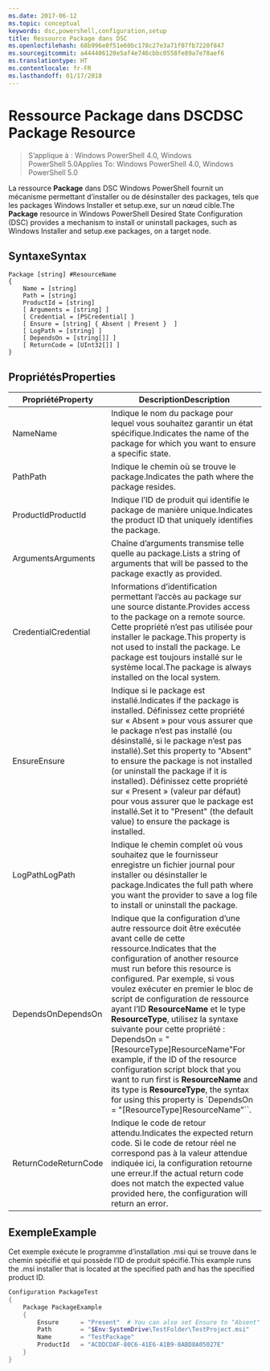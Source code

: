 ```yaml
---
ms.date: 2017-06-12
ms.topic: conceptual
keywords: dsc,powershell,configuration,setup
title: Ressource Package dans DSC
ms.openlocfilehash: 68b996e0f51e60bc178c27e3a71f07fb7220f847
ms.sourcegitcommit: a444406120e5af4e746cbbc0558fe89a7e78aef6
ms.translationtype: HT
ms.contentlocale: fr-FR
ms.lasthandoff: 01/17/2018
---
```

# <a name="dsc-package-resource"></a><span data-ttu-id="188d7-103">Ressource Package dans DSC</span><span class="sxs-lookup"><span data-stu-id="188d7-103">DSC Package Resource</span></span>

> <span data-ttu-id="188d7-104">S’applique à : Windows PowerShell 4.0, Windows PowerShell 5.0</span><span class="sxs-lookup"><span data-stu-id="188d7-104">Applies To: Windows PowerShell 4.0, Windows PowerShell 5.0</span></span>

<span data-ttu-id="188d7-105">La ressource **Package** dans DSC Windows PowerShell fournit un mécanisme permettant d’installer ou de désinstaller des packages, tels que les packages Windows Installer et setup.exe, sur un nœud cible.</span><span class="sxs-lookup"><span data-stu-id="188d7-105">The **Package** resource in Windows PowerShell Desired State Configuration (DSC) provides a mechanism to install or uninstall packages, such as Windows Installer and setup.exe packages, on a target node.</span></span>

## <a name="syntax"></a><span data-ttu-id="188d7-106">Syntaxe</span><span class="sxs-lookup"><span data-stu-id="188d7-106">Syntax</span></span>

```
Package [string] #ResourceName
{
    Name = [string]
    Path = [string]
    ProductId = [string]
    [ Arguments = [string] ]
    [ Credential = [PSCredential] ]
    [ Ensure = [string] { Absent | Present }  ]
    [ LogPath = [string] ]
    [ DependsOn = [string[]] ]
    [ ReturnCode = [UInt32[]] ]
}
```

## <a name="properties"></a><span data-ttu-id="188d7-107">Propriétés</span><span class="sxs-lookup"><span data-stu-id="188d7-107">Properties</span></span>
|  <span data-ttu-id="188d7-108">Propriété</span><span class="sxs-lookup"><span data-stu-id="188d7-108">Property</span></span>  |  <span data-ttu-id="188d7-109">Description</span><span class="sxs-lookup"><span data-stu-id="188d7-109">Description</span></span>   | 
|---|---| 
| <span data-ttu-id="188d7-110">Name</span><span class="sxs-lookup"><span data-stu-id="188d7-110">Name</span></span>| <span data-ttu-id="188d7-111">Indique le nom du package pour lequel vous souhaitez garantir un état spécifique.</span><span class="sxs-lookup"><span data-stu-id="188d7-111">Indicates the name of the package for which you want to ensure a specific state.</span></span>| 
| <span data-ttu-id="188d7-112">Path</span><span class="sxs-lookup"><span data-stu-id="188d7-112">Path</span></span>| <span data-ttu-id="188d7-113">Indique le chemin où se trouve le package.</span><span class="sxs-lookup"><span data-stu-id="188d7-113">Indicates the path where the package resides.</span></span>| 
| <span data-ttu-id="188d7-114">ProductId</span><span class="sxs-lookup"><span data-stu-id="188d7-114">ProductId</span></span>| <span data-ttu-id="188d7-115">Indique l’ID de produit qui identifie le package de manière unique.</span><span class="sxs-lookup"><span data-stu-id="188d7-115">Indicates the product ID that uniquely identifies the package.</span></span>| 
| <span data-ttu-id="188d7-116">Arguments</span><span class="sxs-lookup"><span data-stu-id="188d7-116">Arguments</span></span>| <span data-ttu-id="188d7-117">Chaîne d’arguments transmise telle quelle au package.</span><span class="sxs-lookup"><span data-stu-id="188d7-117">Lists a string of arguments that will be passed to the package exactly as provided.</span></span>| 
| <span data-ttu-id="188d7-118">Credential</span><span class="sxs-lookup"><span data-stu-id="188d7-118">Credential</span></span>| <span data-ttu-id="188d7-119">Informations d’identification permettant l’accès au package sur une source distante.</span><span class="sxs-lookup"><span data-stu-id="188d7-119">Provides access to the package on a remote source.</span></span> <span data-ttu-id="188d7-120">Cette propriété n’est pas utilisée pour installer le package.</span><span class="sxs-lookup"><span data-stu-id="188d7-120">This property is not used to install the package.</span></span> <span data-ttu-id="188d7-121">Le package est toujours installé sur le système local.</span><span class="sxs-lookup"><span data-stu-id="188d7-121">The package is always installed on the local system.</span></span>| 
| <span data-ttu-id="188d7-122">Ensure</span><span class="sxs-lookup"><span data-stu-id="188d7-122">Ensure</span></span>| <span data-ttu-id="188d7-123">Indique si le package est installé.</span><span class="sxs-lookup"><span data-stu-id="188d7-123">Indicates if the package is installed.</span></span> <span data-ttu-id="188d7-124">Définissez cette propriété sur « Absent » pour vous assurer que le package n’est pas installé (ou désinstallé, si le package n’est pas installé).</span><span class="sxs-lookup"><span data-stu-id="188d7-124">Set this property to "Absent" to ensure the package is not installed (or uninstall the package if it is installed).</span></span> <span data-ttu-id="188d7-125">Définissez cette propriété sur « Present » (valeur par défaut) pour vous assurer que le package est installé.</span><span class="sxs-lookup"><span data-stu-id="188d7-125">Set it to "Present" (the default value) to ensure the package is installed.</span></span>| 
| <span data-ttu-id="188d7-126">LogPath</span><span class="sxs-lookup"><span data-stu-id="188d7-126">LogPath</span></span>| <span data-ttu-id="188d7-127">Indique le chemin complet où vous souhaitez que le fournisseur enregistre un fichier journal pour installer ou désinstaller le package.</span><span class="sxs-lookup"><span data-stu-id="188d7-127">Indicates the full path where you want the provider to save a log file to install or uninstall the package.</span></span>| 
| <span data-ttu-id="188d7-128">DependsOn</span><span class="sxs-lookup"><span data-stu-id="188d7-128">DependsOn</span></span> | <span data-ttu-id="188d7-129">Indique que la configuration d’une autre ressource doit être exécutée avant celle de cette ressource.</span><span class="sxs-lookup"><span data-stu-id="188d7-129">Indicates that the configuration of another resource must run before this resource is configured.</span></span> <span data-ttu-id="188d7-130">Par exemple, si vous voulez exécuter en premier le bloc de script de configuration de ressource ayant l’ID **ResourceName** et le type **ResourceType**, utilisez la syntaxe suivante pour cette propriété : DependsOn = "[ResourceType]ResourceName"</span><span class="sxs-lookup"><span data-stu-id="188d7-130">For example, if the ID of the resource configuration script block that you want to run first is **ResourceName** and its type is **ResourceType**, the syntax for using this property is \`DependsOn = "[ResourceType]ResourceName"\`\`.</span></span>| 
| <span data-ttu-id="188d7-131">ReturnCode</span><span class="sxs-lookup"><span data-stu-id="188d7-131">ReturnCode</span></span>| <span data-ttu-id="188d7-132">Indique le code de retour attendu.</span><span class="sxs-lookup"><span data-stu-id="188d7-132">Indicates the expected return code.</span></span> <span data-ttu-id="188d7-133">Si le code de retour réel ne correspond pas à la valeur attendue indiquée ici, la configuration retourne une erreur.</span><span class="sxs-lookup"><span data-stu-id="188d7-133">If the actual return code does not match the expected value provided here, the configuration will return an error.</span></span>| 

## <a name="example"></a><span data-ttu-id="188d7-134">Exemple</span><span class="sxs-lookup"><span data-stu-id="188d7-134">Example</span></span>

<span data-ttu-id="188d7-135">Cet exemple exécute le programme d’installation .msi qui se trouve dans le chemin spécifié et qui possède l’ID de produit spécifié.</span><span class="sxs-lookup"><span data-stu-id="188d7-135">This example runs the .msi installer that is located at the specified path and has the specified product ID.</span></span>

```powershell
Configuration PackageTest
{
    Package PackageExample
    {
        Ensure      = "Present"  # You can also set Ensure to "Absent"
        Path        = "$Env:SystemDrive\TestFolder\TestProject.msi"
        Name        = "TestPackage"
        ProductId   = "ACDDCDAF-80C6-41E6-A1B9-8ABD8A05027E"
    } 
}
```

